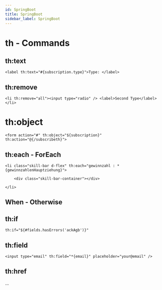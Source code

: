 ```yaml
---
id: SpringBoot
title: SpringBoot
sidebar_label: SpringBoot
---
```


# th - Commands


## th:text

    <label th:text="#{subscription.type}">Type: </label>

## th:remove

    <li th:remove="all"><input type="radio" /> <label>Second Type</label></li>

# th:object

    <form action="#" th:object="${subscription}" th:action="@{/subscribeth}">

## th:each - ForEach

    <li class="skill-bar d-flex" th:each="gewinnzahl : *{gewinnzahlenHauptziehung}"> 

        <div class="skill-bar-container"></div>

    </li>


## When - Otherwise

## th:if

    th:if="${#fields.hasErrors('ackAgb')}"


## th:field

    <input type="email" th:field="*{email}" placeholder="your@email" />


## th:href

...